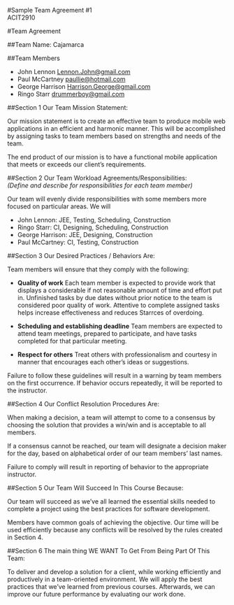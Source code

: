 #Sample Team Agreement #1  
ACIT2910

#Team Agreement

##Team Name: Cajamarca

##Team Members
- John Lennon	Lennon.John@gmail.com
- Paul McCartney		paullie@hotmail.com
- George Harrison		Harrison.George@gmail.com
- Ringo Starr	drummerboy@gmail.com		

##Section 1 Our Team Mission Statement:

Our mission statement is to create an effective team to produce mobile web applications in an efficient and harmonic manner.  This will be accomplished by assigning tasks to team members based on strengths and needs of the team.  

The end product of our mission is to have a functional mobile application that meets or exceeds our client’s requirements. 	

##Section 2 Our Team Workload Agreements/Responsibilities:  
_(Define and describe for responsibilities for each team member)_

Our team will evenly divide responsibilities with some members more focused on particular areas.  We will 

- John Lennon:  JEE, Testing, Scheduling, Construction
- Ringo Starr: CI, Designing, Scheduling, Construction
- George Harrison:  JEE, Designing, Construction
- Paul McCartney:  CI, Testing, Construction

##Section 3 Our Desired Practices / Behaviors Are:

Team members will ensure that they comply with the following:

- **Quality of work**
Each team member is expected to provide work that displays a considerable if not reasonable amount of time and effort put in. Unfinished tasks by due dates without prior notice to the team is considered poor quality of work. Attentive to complete assigned tasks helps increase effectiveness and reduces Starrces of overdoing. 

- **Scheduling and establishing deadline**
Team members are expected to attend team meetings, prepared to participate, and have tasks completed for that particular meeting.

- **Respect for others**
Treat others with professionalism and courtesy in manner that encourages each other’s ideas or suggestions.

Failure to follow these guidelines will result in a warning by team members on the first occurrence. If behavior occurs repeatedly, it will be reported to the instructor.

##Section 4 Our Conflict Resolution Procedures Are:

When making a decision, a team will attempt to come to a consensus by choosing the solution that provides a win/win and is acceptable to all members. 

If a consensus cannot be reached, our team will designate a decision maker for the day, based on alphabetical order of our team members’ last names.  

Failure to comply will result in reporting of behavior to the appropriate instructor.

##Section 5 Our Team Will Succeed In This Course Because:

Our team will succeed as we’ve all learned the essential skills needed to complete a project using the best practices for software development. 

Members have common goals of achieving the objective.  Our time will be used efficiently because any conflicts will be resolved by the rules created in Section 4.

##Section 6 The main thing WE WANT To Get From Being Part Of This Team: 

To deliver and develop a solution for a client, while working efficiently and productively in a team-oriented environment. We will apply the best practices that we’ve learned from previous courses.  Afterwards, we can improve our future performance by evaluating our work done. 
